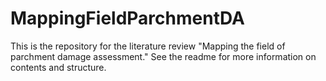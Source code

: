 # MappingFieldParchmentDA
This is the repository for the literature review "Mapping the field of parchment damage assessment." See the readme for more information on contents and structure.
